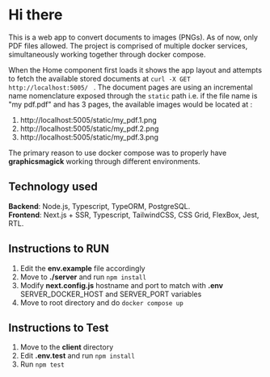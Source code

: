 
# Hi there

This is a web app to convert documents to images (PNGs). As of now, only PDF files allowed. The project is comprised of multiple docker services, simultaneously working together through docker compose.

When the Home component first loads it shows the app layout and attempts to fetch the available stored documents at ``curl -X GET http://localhost:5005/ `` . The document pages are using an incremental name nomenclature exposed through the ``static`` path i.e. if the file name is "my pdf.pdf" and has 3 pages, the available images would be located at :

1. http://localhost:5005/static/my_pdf.1.png 
2. http://localhost:5005/static/my_pdf.2.png
3. http://localhost:5005/static/my_pdf.3.png

The primary reason to use docker compose was to properly have **graphicsmagick** working through different environments.


## Technology used

**Backend**: Node.js, Typescript, TypeORM, PostgreSQL. <br>
**Frontend**: Next.js + SSR,  Typescript, TailwindCSS, CSS Grid, FlexBox, Jest, RTL.

## Instructions to RUN

1. Edit the **env.example** file accordingly
2. Move to **./server** and run ``npm install``
3. Modify **next.config.js** hostname and port to match with **.env**  SERVER_DOCKER_HOST and SERVER_PORT variables
4. Move to root directory and do ``docker compose up``

## Instructions to Test

1. Move to the **client** directory
2. Edit **.env.test** and run ``npm install``
3. Run ``npm test``

